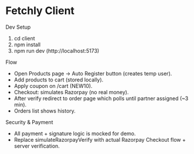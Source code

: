 # Fetchly Client

Dev Setup
1. cd client
2. npm install
3. npm run dev (http://localhost:5173)

Flow
- Open Products page -> Auto Register button (creates temp user).
- Add products to cart (stored locally).
- Apply coupon on /cart (NEW10).
- Checkout: simulates Razorpay (no real money).
- After verify redirect to order page which polls until partner assigned (~3 min).
- Orders list shows history.

Security & Payment
- All payment + signature logic is mocked for demo.
- Replace simulateRazorpayVerify with actual Razorpay Checkout flow + server verification.
